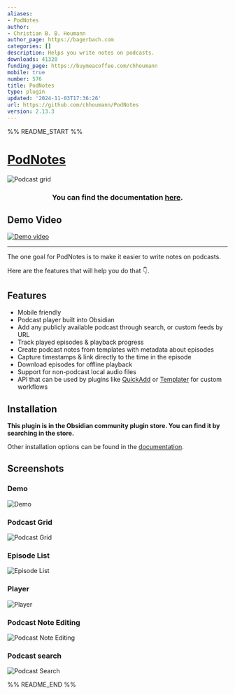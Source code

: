 ```yaml
---
aliases:
- PodNotes
author:
- Christian B. B. Houmann
author_page: https://bagerbach.com
categories: []
description: Helps you write notes on podcasts.
downloads: 41320
funding_page: https://buymeacoffee.com/chhoumann
mobile: true
number: 576
title: PodNotes
type: plugin
updated: '2024-11-03T17:36:26'
url: https://github.com/chhoumann/PodNotes
version: 2.13.3
---
```


%% README_START %%

# [PodNotes](https://chhoumann.github.io/PodNotes)

<img src="https://github.com/chhoumann/PodNotes/blob/master/docs/docs/resources/podcast_grid_big.png" alt="Podcast grid" align="center">

<h3 align="center">You can find the documentation <a href="https://chhoumann.github.io/PodNotes">here</a>.</h3>

## Demo Video
[![Demo video](https://img.youtube.com/vi/SGLfuN15uJY/0.jpg)](https://www.youtube.com/watch?v=SGLfuN15uJY)

---

The one goal for PodNotes is to make it easier to write notes on podcasts.

Here are the features that will help you do that 👇.

## Features

- Mobile friendly
- Podcast player built into Obsidian
- Add any publicly available podcast through search, or custom feeds by URL
- Track played episodes & playback progress
- Create podcast notes from templates with metadata about episodes
- Capture timestamps & link directly to the time in the episode
- Download episodes for offline playback
- Support for non-podcast local audio files
- API that can be used by plugins like [QuickAdd](https://github.com/chhoumann/QuickAdd) or [Templater](https://github.com/silentvoid13/Templater) for custom workflows

## Installation

**This plugin is in the Obsidian community plugin store. You can find it by searching in the store.**

Other installation options can be found in the [documentation](https://chhoumann.github.io/PodNotes).

## Screenshots

### Demo

![Demo](https://raw.githubusercontent.com/chhoumann/PodNotes/HEAD/docs/docs/resources/demo.gif)

### Podcast Grid

![Podcast Grid](https://raw.githubusercontent.com/chhoumann/PodNotes/HEAD/docs/docs/resources/podcast_grid.png)

### Episode List

![Episode List](https://raw.githubusercontent.com/chhoumann/PodNotes/HEAD/docs/docs/resources/episode_list.png)

### Player

![Player](https://raw.githubusercontent.com/chhoumann/PodNotes/HEAD/docs/docs/resources/player.png)

### Podcast Note Editing

![Podcast Note Editing](https://raw.githubusercontent.com/chhoumann/PodNotes/HEAD/docs/docs/resources/podcast_note.png)

### Podcast search

![Podcast Search](https://raw.githubusercontent.com/chhoumann/PodNotes/HEAD/docs/docs/resources/podcast_search.png)


%% README_END %%